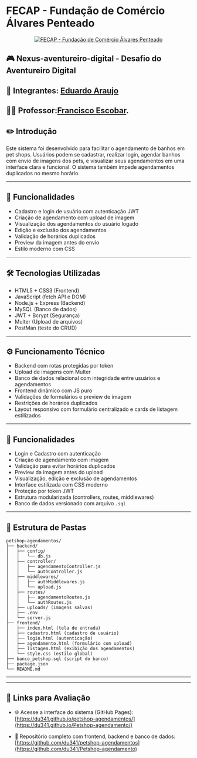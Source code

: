 # FECAP - Fundação de Comércio Álvares Penteado

<p align="center">
<a href= "https://www.fecap.br/"><img src="https://encrypted-tbn0.gstatic.com/images?q=tbn:ANd9GcRhZPrRa89Kma0ZZogxm0pi-tCn_TLKeHGVxywp-LXAFGR3B1DPouAJYHgKZGV0XTEf4AE&usqp=CAU" alt="FECAP - Fundação de Comércio Álvares Penteado" border="0"></a>
</p>


## 🎮 Nexus-aventureiro-digital - Desafio do Aventureiro Digital

## 👥 Integrantes: <a href="https://www.linkedin.com/in/eduardo-araujo-33a1a2278/">Eduardo Araujo </a>


## 👨‍🏫 Professor:<a href="https://www.linkedin.com/in/francisco-escobar/">Francisco Escobar</a>.


## ✏️ Introdução

Este sistema foi desenvolvido para facilitar o agendamento de banhos em pet shops. Usuários podem se cadastrar, realizar login, agendar banhos com envio de imagens dos pets, e visualizar seus agendamentos em uma interface clara e funcional. O sistema também impede agendamentos duplicados no mesmo horário.

---


## 🚀 Funcionalidades

- Cadastro e login de usuário com autenticação JWT  
- Criação de agendamento com upload de imagem  
- Visualização dos agendamentos do usuário logado  
- Edição e exclusão dos agendamentos  
- Validação de horários duplicados  
- Preview da imagem antes do envio  
- Estilo moderno com CSS

---

## 🛠️ Tecnologias Utilizadas

- HTML5 + CSS3 (Frontend)  
- JavaScript (fetch API e DOM)  
- Node.js + Express (Backend)  
- MySQL (Banco de dados)  
- JWT + Bcrypt (Segurança)  
- Multer (Upload de arquivos)
- PostMan (teste do CRUD)


---

## ⚙️ Funcionamento Técnico

- Backend com rotas protegidas por token
- Upload de imagens com Multer
- Banco de dados relacional com integridade entre usuários e agendamentos
- Frontend dinâmico com JS puro
- Validações de formulários e preview de imagem
- Restrições de horários duplicados
- Layout responsivo com formulário centralizado e cards de listagem estilizados

---

## 🧩 Funcionalidades

- Login e Cadastro com autenticação  
- Criação de agendamento com imagem  
- Validação para evitar horários duplicados  
- Preview da imagem antes do upload  
- Visualização, edição e exclusão de agendamentos  
- Interface estilizada com CSS moderno  
- Proteção por token JWT  
- Estrutura modularizada (controllers, routes, middlewares)  
- Banco de dados versionado com arquivo `.sql`

---

## 📂 Estrutura de Pastas

```
petshop-agendamentos/
├── backend/
│   ├── config/
│   │   └── db.js
│   ├── controller/
│   │   ├── agendamentoController.js
│   │   └── authController.js
│   ├── middlewares/
│   │   ├── authMiddlewares.js
│   │   └── upload.js
│   ├── routes/
│   │   ├── agendamentoRoutes.js
│   │   └── authRoutes.js
│   ├── uploads/ (imagens salvas)
│   ├── .env
│   └── server.js
├── frontend/
│   ├── index.html (tela de entrada)
│   ├── cadastro.html (cadastro de usuário)
│   ├── login.html (autenticação)
│   ├── agendamento.html (formulário com upload)
│   ├── listagem.html (exibição dos agendamentos)
│   └── style.css (estilo global)
├── banco_petshop.sql (script do banco)
├── package.json
└── README.md
```

---

---

## 🔗 Links para Avaliação

- 🌐 Acesse a interface do sistema (GitHub Pages):  
  [https://du341.github.io/petshop-agendamentos/](https://du341.github.io/Petshop-agendamento/)

- 📁 Repositório completo com frontend, backend e banco de dados:  
  [https://github.com/du341/petshop-agendamentos](https://github.com/du341/Petshop-agendamento)






